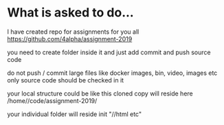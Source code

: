 # What is asked to do...

I have created repo for assignments for you all
https://github.com/4alpha/assignment-2019

you need to create folder inside it and just add commit and push source code

do not push / commit large files like docker images, bin, video, images etc
only source code should be checked in it

your local structure could be like this
cloned copy will reside here /home/<username>/code/assignment-2019/

your individual folder will reside init
"/<username>/html etc"

